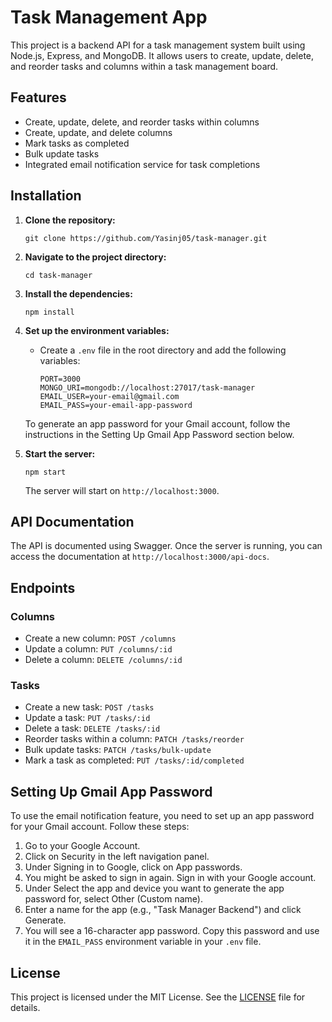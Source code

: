 # Task Management App

This project is a backend API for a task management system built using Node.js, Express, and MongoDB. It allows users to create, update, delete, and reorder tasks and columns within a task management board.

## Features

- Create, update, delete, and reorder tasks within columns
- Create, update, and delete columns
- Mark tasks as completed
- Bulk update tasks
- Integrated email notification service for task completions

## Installation

1. **Clone the repository:**

   ```
   git clone https://github.com/Yasinj05/task-manager.git
   ```

2. **Navigate to the project directory:**

   ```
   cd task-manager
   ```

3. **Install the dependencies:**

   ```
   npm install
   ```

4. **Set up the environment variables:**

   - Create a `.env` file in the root directory and add the following variables:

     ```
     PORT=3000
     MONGO_URI=mongodb://localhost:27017/task-manager
     EMAIL_USER=your-email@gmail.com
     EMAIL_PASS=your-email-app-password
     ```

   To generate an app password for your Gmail account, follow the instructions in the Setting Up Gmail App Password section below.

5. **Start the server:**

   ```
   npm start
   ```

   The server will start on `http://localhost:3000`.

## API Documentation

The API is documented using Swagger. Once the server is running, you can access the documentation at `http://localhost:3000/api-docs`.

## Endpoints

### Columns

- Create a new column: `POST /columns`
- Update a column: `PUT /columns/:id`
- Delete a column: `DELETE /columns/:id`

### Tasks

- Create a new task: `POST /tasks`
- Update a task: `PUT /tasks/:id`
- Delete a task: `DELETE /tasks/:id`
- Reorder tasks within a column: `PATCH /tasks/reorder`
- Bulk update tasks: `PATCH /tasks/bulk-update`
- Mark a task as completed: `PUT /tasks/:id/completed`

## Setting Up Gmail App Password

To use the email notification feature, you need to set up an app password for your Gmail account. Follow these steps:

1. Go to your Google Account.
2. Click on Security in the left navigation panel.
3. Under Signing in to Google, click on App passwords.
4. You might be asked to sign in again. Sign in with your Google account.
5. Under Select the app and device you want to generate the app password for, select Other (Custom name).
6. Enter a name for the app (e.g., "Task Manager Backend") and click Generate.
7. You will see a 16-character app password. Copy this password and use it in the `EMAIL_PASS` environment variable in your `.env` file.

## License

This project is licensed under the MIT License. See the [LICENSE](LICENSE) file for details.
